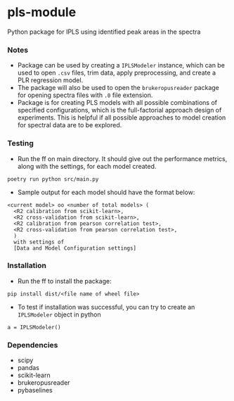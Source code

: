 # pls-module
Python package for IPLS using identified peak areas in the spectra

### Notes
  * Package can be used by creating a `IPLSModeler` instance, which can be used to open `.csv` files, trim data, apply preprocessing, and create a PLR regression model.
  * The package will also be used to open the `brukeropusreader` package for opening spectra files with `.0` file extension.
  * Package is for creating PLS models with all possible combinations of specified configurations, which is the full-factorial approach design of experiments. This is helpful if all possible approaches to model creation for spectral data are to be explored.

### Testing
  * Run the ff on main directory. It should give out the performance metrics, along with the settings, for each model created.
```
poetry run python src/main.py
```
  * Sample output for each model should have the format below:
```
<current model> oo <number of total models> (
  <R2 calibration from scikit-learn>,
  <R2 cross-validation from scikit-learn>,
  <R2 calibration from pearson correlation test>,
  <R2 cross-validation from pearson correlation test>,
  ) 
  with settings of 
  [Data and Model Configuration settings]
```

### Installation
  * Run the ff to install the package:
  ```
  pip install dist/<file name of wheel file>
  ```
  * To test if installation was successful, you can try to create an `IPLSModeler` object in python
  ```
  a = IPLSModeler()
  ```

### Dependencies
 * scipy
 * pandas
 * scikit-learn
 * brukeropusreader
 * pybaselines

 